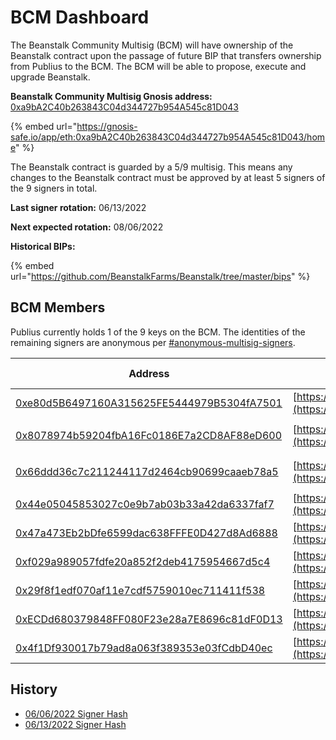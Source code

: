 # BCM Dashboard

The Beanstalk Community Multisig (BCM) will have ownership of the Beanstalk contract upon the passage of future BIP that transfers ownership from Publius to the BCM. The BCM will be able to propose, execute and upgrade Beanstalk.

**Beanstalk Community Multisig Gnosis address:** [0xa9bA2C40b263843C04d344727b954A545c81D043](https://etherscan.io/address/0xa9bA2C40b263843C04d344727b954A545c81D043)

{% embed url="https://gnosis-safe.io/app/eth:0xa9bA2C40b263843C04d344727b954A545c81D043/home" %}

The Beanstalk contract is guarded by a 5/9 multisig. This means any changes to the Beanstalk contract must be approved by at least 5 signers of the 9 signers in total.&#x20;

**Last signer rotation:** 06/13/2022

**Next expected rotation:** 08/06/2022

**Historical BIPs:**&#x20;

{% embed url="https://github.com/BeanstalkFarms/Beanstalk/tree/master/bips" %}

## BCM Members

Publius currently holds 1 of the 9 keys on the BCM. The identities of the remaining signers are anonymous per [#anonymous-multisig-signers](bcm-process.md#anonymous-multisig-signers "mention").

| Address                                                                                                                                        | Verification tx                                                            | Date of last tx                                                                                  |
| ---------------------------------------------------------------------------------------------------------------------------------------------- | -------------------------------------------------------------------------- | ------------------------------------------------------------------------------------------------ |
| [0xe80d5B6497160A315625FE5444979B5304fA7501](https://etherscan.io/address/0xe80d5B6497160A315625FE5444979B5304fA7501)                          | [https://etherscan.io/verifySig/7206](https://etherscan.io/verifySig/7206) | [06/04/22](https://etherscan.io/verifiedSignatures?q=0xe80d5b6497160a315625fe5444979b5304fa7501) |
| <p></p><p><a href="https://etherscan.io/address/0x8078974b59204fbA16Fc0186E7a2CD8AF88eD600">0x8078974b59204fbA16Fc0186E7a2CD8AF88eD600</a></p> | [https://etherscan.io/verifySig/7219](https://etherscan.io/verifySig/7219) | [06/05/22](https://etherscan.io/verifiedSignatures?q=0x8078974b59204fba16fc0186e7a2cd8af88ed600) |
| <p></p><p><a href="https://etherscan.io/address/0x66ddd36c7c211244117d2464cb90699caaeb78a5">0x66ddd36c7c211244117d2464cb90699caaeb78a5</a></p> | [https://etherscan.io/verifySig/7220](https://etherscan.io/verifySig/7220) | [06/05/22](https://etherscan.io/verifiedSignatures?q=0x66ddd36c7c211244117d2464cb90699caaeb78a5) |
| [0x44e05045853027c0e9b7ab03b33a42da6337faf7](https://etherscan.io/address/0x44e05045853027c0e9b7ab03b33a42da6337faf7)                          | [https://etherscan.io/verifySig/7194](https://etherscan.io/verifySig/7194) | [06/04/22](https://etherscan.io/verifiedSignatures?q=0x44e05045853027c0e9b7ab03b33a42da6337faf7) |
| [0x47a473Eb2bDfe6599dac638FFFE0D427d8Ad6888](https://etherscan.io/address/0x47a473Eb2bDfe6599dac638FFFE0D427d8Ad6888)                          | [https://etherscan.io/verifySig/7207](https://etherscan.io/verifySig/7207) | [06/04/22](https://etherscan.io/verifiedSignatures?q=0x47a473eb2bdfe6599dac638fffe0d427d8ad6888) |
| [0xf029a989057fdfe20a852f2deb4175954667d5c4](https://etherscan.io/address/0xf029a989057fdfe20a852f2deb4175954667d5c4)                          | [https://etherscan.io/verifySig/7218](https://etherscan.io/verifySig/7218) | [06/05/22](https://etherscan.io/verifiedSignatures?q=0xf029a989057fdfe20a852f2deb4175954667d5c4) |
| [0x29f8f1edf070af11e7cdf5759010ec711411f538](https://etherscan.io/address/0x29f8f1edf070af11e7cdf5759010ec711411f538)                          | [https://etherscan.io/verifySig/7213](https://etherscan.io/verifySig/7213) | [06/05/22](https://etherscan.io/verifiedSignatures?q=0x29f8f1edf070af11e7cdf5759010ec711411f538) |
| [0xECDd680379848FF080F23e28a7E8696c81dF0D13](https://etherscan.io/address/0xECDd680379848FF080F23e28a7E8696c81dF0D13)                          | [https://etherscan.io/verifySig/7307](https://etherscan.io/verifySig/7307) | [06/10/22](https://etherscan.io/verifiedSignatures?q=0xecdd680379848ff080f23e28a7e8696c81df0d13) |
| [0x4f1Df930017b79ad8a063f389353e03fCdbD40ec](https://etherscan.io/address/0x4f1Df930017b79ad8a063f389353e03fCdbD40ec)                          | [https://etherscan.io/verifySig/7347](https://etherscan.io/verifySig/7347) | [06/13/22](https://etherscan.io/verifiedSignatures?q=0x4f1df930017b79ad8a063f389353e03fcdbd40ec) |

## History

* [06/06/2022 Signer Hash](https://gov.bean.money/t/beanstalk-community-multisig-signer-hash-06-06-2022/31)
* [06/13/2022 Signer Hash](https://gov.bean.money/t/beanstalk-community-multisig-signer-hash-06-13-2022/41)
